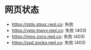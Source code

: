 # 网页状态
- https://stds.stpsc.repl.co: 失败
- https://ypto.tnpyv.repl.co: 失败 (403)
- https://moo.zxco.repl.co: 失败 (403)
- https://ssd.zockq.repl.co: 失败 (403)
